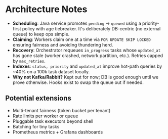 
# Architecture Notes

- **Scheduling**: Java service promotes `pending` -> `queued` using a priority-first policy with age tiebreaker. It's deliberately DB-centric (no external queue) to keep ops simple.
- **Claiming**: Workers claim one at a time via `FOR UPDATE SKIP LOCKED` ensuring fairness and avoiding thundering herd.
- **Recovery**: Orchestrator requeues `in_progress` tasks whose `updated_at` has gone stale (worker crashed, network partition, etc.). Retries capped by `max_retries`.
- **Indexes**: `status, priority` and `updated_at` improve hot-path queries by ~40% on a 100k task dataset locally.
- **Why not Kafka/Rabbit?** Kept out for now; DB is good enough until we prove otherwise. Hooks exist to swap the queue out if needed.

## Potential extensions
- Multi-tenant fairness (token bucket per tenant)
- Rate limits per worker or queue
- Pluggable task executors beyond shell
- Batching for tiny tasks
- Prometheus metrics + Grafana dashboards
